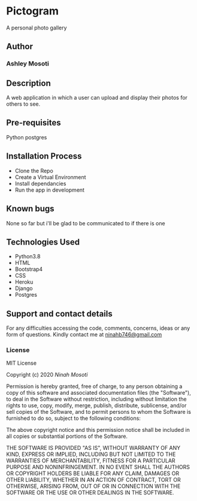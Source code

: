# Pictogram
A personal photo gallery

## Author
### Ashley Mosoti

## Description

A web application in which a user can upload and display their photos for others to see.

## Pre-requisites
Python 
postgres

## Installation Process
        
* Clone the Repo
* Create a Virtual Environment
* Install dependancies
* Run the app in development

## Known bugs

None so far but i'll be glad to be communicated to if there is one

## Technologies Used
* Python3.8
* HTML
* Bootstrap4
* CSS
* Heroku
* Django
* Postgres

## Support and contact details

For any difficulties accessing the code, comments, concerns, ideas or any form of questions. Kindly contact me at ninahb746@gmail.com
### License

MIT License

Copyright (c) 2020 *Ninah Mosoti*

Permission is hereby granted, free of charge, to any person obtaining a copy of this software and associated documentation files (the "Software"), to deal in the Software without restriction, including without limitation the rights to use, copy, modify, merge, publish, distribute, sublicense, and/or sell copies of the Software, and to permit persons to whom the Software is furnished to do so, subject to the following conditions:

The above copyright notice and this permission notice shall be included in all copies or substantial portions of the Software.

THE SOFTWARE IS PROVIDED "AS IS", WITHOUT WARRANTY OF ANY KIND, EXPRESS OR IMPLIED, INCLUDING BUT NOT LIMITED TO THE WARRANTIES OF MERCHANTABILITY, FITNESS FOR A PARTICULAR PURPOSE AND NONINFRINGEMENT. IN NO EVENT SHALL THE AUTHORS OR COPYRIGHT HOLDERS BE LIABLE FOR ANY CLAIM, DAMAGES OR OTHER LIABILITY, WHETHER IN AN ACTION OF CONTRACT, TORT OR OTHERWISE, ARISING FROM, OUT OF OR IN CONNECTION WITH THE SOFTWARE OR THE USE OR OTHER DEALINGS IN THE SOFTWARE.